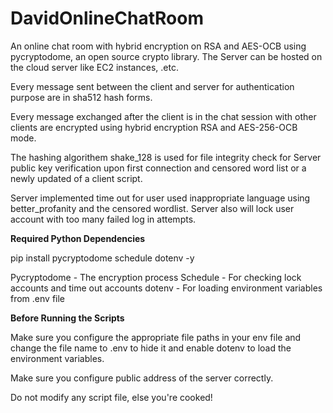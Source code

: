# DavidOnlineChatRoom

An online chat room with hybrid encryption on RSA and AES-OCB using pycryptodome, an open source crypto library.
The Server can be hosted on the cloud server like EC2 instances, .etc.

Every message sent between the client and server for authentication purpose are in sha512 hash forms.

Every message exchanged after the client is in the chat session with other clients are encrypted using hybrid encryption RSA and AES-256-OCB mode.

The hashing algorithem shake_128 is used for file integrity check for Server public key verification upon first connection and censored word list or a newly updated of a client script.

Server implemented time out for user used inappropriate language using better_profanity and the censored wordlist. Server also will lock user account with too many failed log in attempts.

**Required Python Dependencies**

pip install pycryptodome schedule dotenv -y

Pycryptodome - The encryption process
Schedule - For checking lock accounts and time out accounts
dotenv - For loading environment variables from .env file

**Before Running the Scripts**

Make sure you configure the appropriate file paths in your env file and change the file name to .env to hide it and enable dotenv to load the environment variables.

Make sure you configure public address of the server correctly.

Do not modify any script file, else you're cooked!
